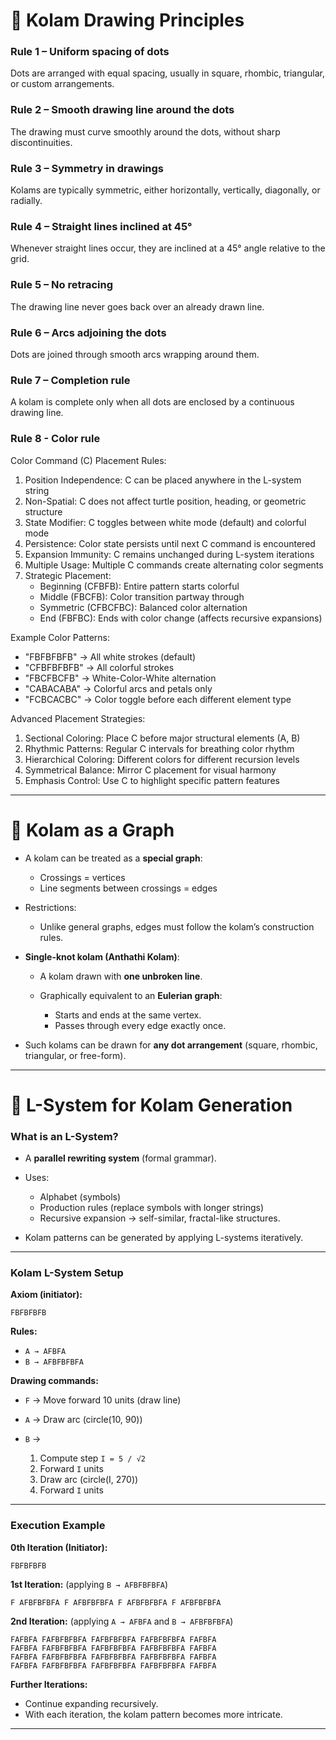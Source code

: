 # 🌸 Kolam Drawing Principles

### **Rule 1** – Uniform spacing of dots

Dots are arranged with equal spacing, usually in square, rhombic, triangular, or custom arrangements.

### **Rule 2** – Smooth drawing line around the dots

The drawing must curve smoothly around the dots, without sharp discontinuities.

### **Rule 3** – Symmetry in drawings

Kolams are typically symmetric, either horizontally, vertically, diagonally, or radially.

### **Rule 4** – Straight lines inclined at 45°

Whenever straight lines occur, they are inclined at a 45° angle relative to the grid.

### **Rule 5** – No retracing

The drawing line never goes back over an already drawn line.

### **Rule 6** – Arcs adjoining the dots

Dots are joined through smooth arcs wrapping around them.

### **Rule 7** – Completion rule

A kolam is complete only when all dots are enclosed by a continuous drawing line.

### **Rule 8** - Color rule

Color Command (C) Placement Rules:
1. Position Independence: C can be placed anywhere in the L-system string
2. Non-Spatial: C does not affect turtle position, heading, or geometric structure
3. State Modifier: C toggles between white mode (default) and colorful mode
4. Persistence: Color state persists until next C command is encountered
5. Expansion Immunity: C remains unchanged during L-system iterations
6. Multiple Usage: Multiple C commands create alternating color segments
7. Strategic Placement:
   - Beginning (CFBFB): Entire pattern starts colorful
   - Middle (FBCFB): Color transition partway through
   - Symmetric (CFBCFBC): Balanced color alternation
   - End (FBFBC): Ends with color change (affects recursive expansions)

Example Color Patterns:
- "FBFBFBFB" → All white strokes (default)
- "CFBFBFBFB" → All colorful strokes
- "FBCFBCFB" → White-Color-White alternation
- "CABACABA" → Colorful arcs and petals only
- "FCBCACBC" → Color toggle before each different element type

Advanced Placement Strategies:
1. Sectional Coloring: Place C before major structural elements (A, B)
2. Rhythmic Patterns: Regular C intervals for breathing color rhythm
3. Hierarchical Coloring: Different colors for different recursion levels
4. Symmetrical Balance: Mirror C placement for visual harmony
5. Emphasis Control: Use C to highlight specific pattern features 

---

# 🔗 Kolam as a Graph

* A kolam can be treated as a **special graph**:

  * Crossings = vertices
  * Line segments between crossings = edges

* Restrictions:

  * Unlike general graphs, edges must follow the kolam’s construction rules.

* **Single-knot kolam (Anthathi Kolam)**:

  * A kolam drawn with **one unbroken line**.
  * Graphically equivalent to an **Eulerian graph**:

    * Starts and ends at the same vertex.
    * Passes through every edge exactly once.

* Such kolams can be drawn for **any dot arrangement** (square, rhombic, triangular, or free-form).

---

# 🌱 L-System for Kolam Generation

### What is an L-System?

* A **parallel rewriting system** (formal grammar).

* Uses:

  * Alphabet (symbols)
  * Production rules (replace symbols with longer strings)
  * Recursive expansion → self-similar, fractal-like structures.

* Kolam patterns can be generated by applying L-systems iteratively.

---

### **Kolam L-System Setup**

**Axiom (initiator):**

```
FBFBFBFB
```

**Rules:**

* `A → AFBFA`
* `B → AFBFBFBFA`

**Drawing commands:**

* `F` → Move forward 10 units (draw line)
* `A` → Draw arc (circle(10, 90))
* `B` →

  1. Compute step `I = 5 / √2`
  2. Forward `I` units
  3. Draw arc (circle(I, 270))
  4. Forward `I` units

---

### **Execution Example**

**0th Iteration (Initiator):**

```
FBFBFBFB
```

**1st Iteration:** (applying `B → AFBFBFBFA`)

```
F AFBFBFBFA F AFBFBFBFA F AFBFBFBFA F AFBFBFBFA
```

**2nd Iteration:** (applying `A → AFBFA` and `B → AFBFBFBFA`)

```
FAFBFA FAFBFBFBFA FAFBFBFBFA FAFBFBFBFA FAFBFA
FAFBFA FAFBFBFBFA FAFBFBFBFA FAFBFBFBFA FAFBFA
FAFBFA FAFBFBFBFA FAFBFBFBFA FAFBFBFBFA FAFBFA
FAFBFA FAFBFBFBFA FAFBFBFBFA FAFBFBFBFA FAFBFA
```

**Further Iterations:**

* Continue expanding recursively.
* With each iteration, the kolam pattern becomes more intricate.

---